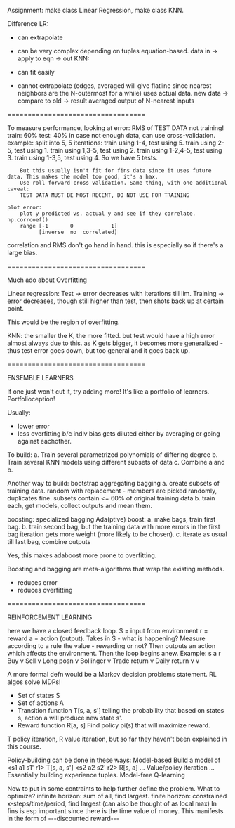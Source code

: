 Assignment: make class Linear Regression, make class KNN.

Difference
LR:
+ can extrapolate
- can be very complex depending on tuples
equation-based. data in -> apply to eqn -> out
KNN:
+ can fit easily
- cannot extrapolate (edges, averaged will give flatline since nearest neighbors are the N-outermost for a while)
uses actual data. new data -> compare to old -> result averaged output of N-nearest inputs

==================================

To measure performance,
    looking at error: RMS of TEST DATA not training!
        train: 60%
        test: 40%
        in case not enough data, can use cross-validation.
        example: split into 5, 5 iterations:
        train using 1-4, test using 5.
        train using 2-5, test using 1.
        train using 1,3-5, test using 2.
        train using 1-2,4-5, test using 3.
        train using 1-3,5, test using 4.
        So we have 5 tests.

        But this usually isn't fit for fins data since it uses future data. This makes the model too good, it's a hax.
        Use roll forward cross validation. Same thing, with one additional caveat:
        TEST DATA MUST BE MOST RECENT, DO NOT USE FOR TRAINING

    plot error:
        plot y predicted vs. actual y and see if they correlate. np.corrcoef()
        range [-1       0            1]
              [inverse  no  correlated]

correlation and RMS don't go hand in hand. this is especially so if there's a large bias.

==================================

Much ado about Overfitting

Linear regression:
Test -> error decreases with iterations till lim.
Training -> error decreases, though still higher than test, then shots back up at certain point.

This would be the region of overfitting.

KNN:
the smaller the K, the more fitted. but test would have a high error almost always due to this.
as K gets bigger, it becomes more generalized - thus test error goes down, but too general and it goes back up.

==================================

ENSEMBLE LEARNERS

If one just won't cut it, try adding more!
It's like a portfolio of learners. Portfolioception!

Usually:
- lower error
- less overfitting
b/c indiv bias gets diluted either by averaging or going against eachother.

To build:
a. Train several parametrized polynomials of differing degree
b. Train several KNN models using different subsets of data
c. Combine a and b.

Another way to build:
bootstrap aggregating
bagging
a. create subsets of training data. random with replacement - members are picked randomly, duplicates fine.
   subsets contain <= 60% of original training data
b. train each, get models, collect outputs and mean them.

boosting: specialized bagging
Ada(ptive) boost:
a. make bags, train first bag.
b. train second bag, but the training data with more errors in the first bag iteration gets more weight (more likely to be chosen).
c. iterate as usual till last bag, combine outputs

Yes, this makes adaboost more prone to overfitting.

Boosting and bagging are meta-algorithms that wrap the existing methods.
- reduces error
- reduces overfitting

==================================

REINFORCEMENT LEARNING

here we have a closed feedback loop.
S = input from environment
r = reward
a = action (output).
Takes in S - what is happening?
Measure according to a rule the value - rewarding or not?
Then outputs an action which affects the environment. Then the loop begins anew.
Example:        s   a   r
Buy                 v
Sell                v
Long posn       v
Bollinger       v
Trade return            v
Daily return    v       v

A more formal defn would be a Markov decision problems statement.
RL algos solve MDPs!
+ Set of states S
+ Set of actions A
+ Transition function T[s, a, s']
    telling the probability that based on states s, action a will produce new state s'.
+ Reward function R[a, s]
Find policy pi(s) that will maximize reward.

T policy iteration,
R value iteration,
but so far they haven't been explained in this course.

Policy-building can be done in these ways:
Model-based
    Build a model of                <s1 a1 s1' r1>
        T[s, a, s']                 <s2 a2 s2' r2>
        R[s, a]                           ...
        Value/policy iteration            ...
    Essentially building experience tuples.
Model-free
    Q-learning

Now to put in some contraints to help further define the problem.
What to optimize?
infinite horizon: sum of all, find largest.
finite horizon: constrained x-steps/time/period, find largest (can also be thought of as local max)
In fins is esp important since there is the time value of money. This manifests in the form of
---discounted reward---
